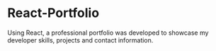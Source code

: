 # React-Portfolio
Using React, a professional portfolio was developed to showcase my developer skills, projects and contact information.
